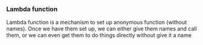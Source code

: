 ### Lambda function

Lambda function is a mechanism to set up anonymous function (without names). Once we have them set up, we can either give them names and call them, or we can even get them to do things directly without give it a name
